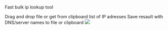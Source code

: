 Fast bulk ip lookup tool

Drag and drop file or get from clipboard list of IP adresses
Save resault with DNS/server names to file or clipboard
<img src='https://i.imgur.com/IGTFg2k.png' />
